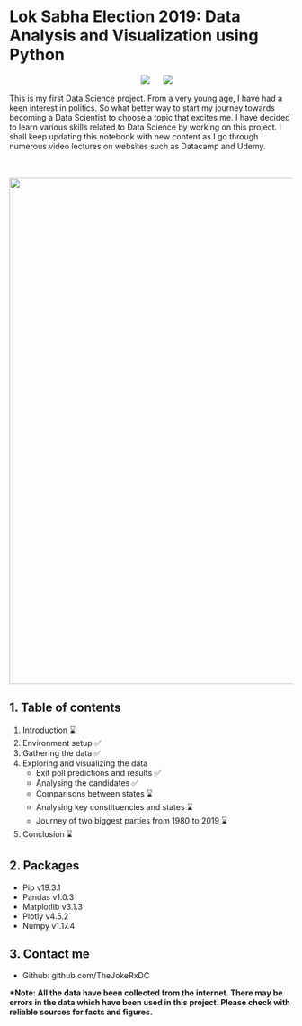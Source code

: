 # Lok Sabha Election 2019: Data Analysis and Visualization using Python
<p align=center><img src="https://img.shields.io/badge/Last%20Commit-April-brightgreen" hspace=20> <img src="https://img.shields.io/badge/Project%20Status-Open-brightgreen"></p>
<p>This is my first Data Science project. From a very young age, I have had a keen interest in politics. So what better way to start my journey towards becoming a Data Scientist to choose a topic that excites me. I have decided to learn various skills related to Data Science by working on this project. I shall keep updating this notebook with new content as I go through numerous video lectures on websites such as Datacamp and Udemy.</p><br><br>
<img src="https://www.ft.com/__origami/service/image/v2/images/raw/http%3A%2F%2Fcom.ft.imagepublish.upp-prod-us.s3.amazonaws.com%2F5c2322c8-7deb-11e9-81d2-f785092ab560?fit=scale-down&source=next&width=700" width="900">

## 1. Table of contents
1. Introduction :hourglass:
2. Environment setup :white_check_mark:
3. Gathering the data :white_check_mark:
4. Exploring and visualizing the data
    - Exit poll predictions and results :white_check_mark:
    - Analysing the candidates :white_check_mark:
    - Comparisons between states :hourglass:
    - Analysing key constituencies and states :hourglass:
    - Journey of two biggest parties from 1980 to 2019 :hourglass:
5. Conclusion :hourglass:
 
## 2. Packages
- Pip v19.3.1
- Pandas v1.0.3
- Matplotlib v3.1.3
- Plotly v4.5.2
- Numpy v1.17.4

## 3. Contact me
- Github: github.com/TheJokeRxDC

<b>*Note: All the data have been collected from the internet. There may be errors in the data which have been used in this project. Please check with reliable sources for facts and figures.</b>
